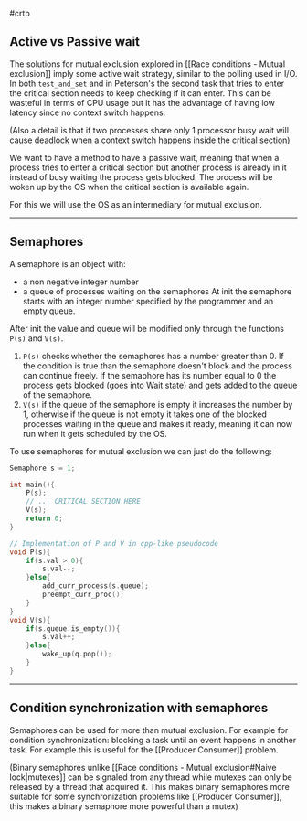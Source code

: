 #crtp 
## Active vs Passive wait
The solutions for mutual exclusion explored in [[Race conditions - Mutual exclusion]] imply some active wait strategy, similar to the polling used in I/O. In both `test_and_set` and in Peterson's the second task that tries to enter the critical section needs to keep checking if it can enter. This can be wasteful in terms of CPU usage but it has the advantage of having low latency since no context switch happens.

(Also a detail is that if two processes share only 1 processor busy wait will cause deadlock when a context switch happens inside the critical section)

We want to have a method to have a passive wait, meaning that when a process tries to enter a critical section but another process is already in it instead of busy waiting the process gets blocked. The process will be woken up by the OS when the critical section is available again.

For this we will use the OS as an intermediary for mutual exclusion.

---

## Semaphores

A semaphore is an object with:
-  a non negative integer number
- a queue of processes waiting on the semaphores
At init the semaphore starts with an integer number specified by the programmer and an empty queue.

After init the value and queue will be modified only through the functions `P(s)` and `V(s)`.

1. `P(s)` checks whether the semaphores has a number greater than 0. If the condition is true than the semaphore doesn't block and the process can continue freely. If the semaphore has its number equal to 0 the process gets blocked (goes into Wait state) and gets added to the queue of the semaphore.
2. `V(s)` if the queue of the semaphore is empty it increases the number by 1, otherwise if the queue is not empty it takes one of the blocked processes waiting in the queue and makes it ready, meaning it can now run when it gets scheduled by the OS.

To use semaphores for mutual exclusion we can just do the following:
```cpp
Semaphore s = 1;

int main(){
	P(s);
	// ... CRITICAL SECTION HERE
	V(s);
	return 0;
}

```

```cpp
// Implementation of P and V in cpp-like pseudocode
void P(s){
	if(s.val > 0){
		s.val--;
	}else{
		add_curr_process(s.queue);
		preempt_curr_proc();
	}
}
void V(s){
	if(s.queue.is_empty()){
		s.val++;
	}else{
		wake_up(q.pop());
	}
}
```
---
## Condition synchronization with semaphores

Semaphores can be used for more than mutual exclusion. For example for condition synchronization: blocking a task until an event happens in another task.
For example this is useful for the [[Producer Consumer]] problem.


(Binary semaphores unlike [[Race conditions - Mutual exclusion#Naive lock|mutexes]] can be signaled from any thread while mutexes can only be released by a thread that acquired it. This makes binary semaphores more suitable for some synchronization problems like [[Producer Consumer]], this makes a binary semaphore more powerful than a mutex)

